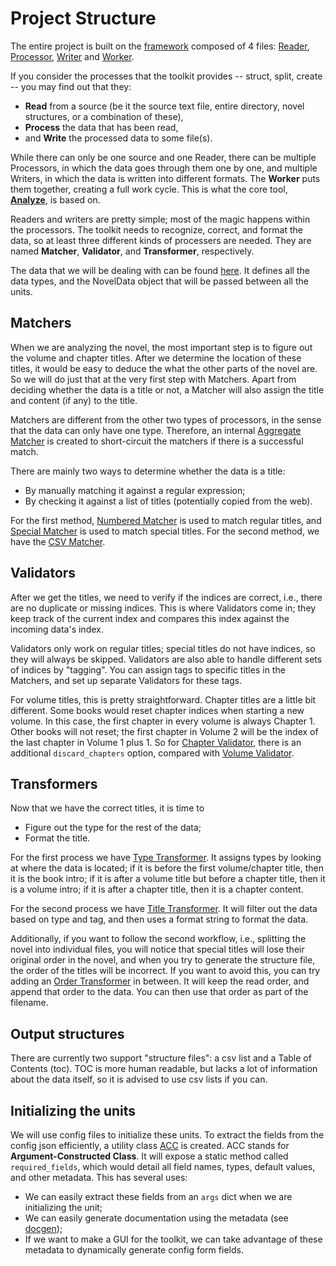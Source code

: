 # Project Structure

The entire project is built on the [framework](/framework) composed of 4 files: [Reader](/framework/reader.py), [Processor](/framework/processor.py), [Writer](/framework/writer.py) and [Worker](/framework/worker.py).

If you consider the processes that the toolkit provides -- struct, split, create -- you may find out that they:

- **Read** from a source (be it the source text file, entire directory, novel structures, or a combination of these),
- **Process** the data that has been read,
- and **Write** the processed data to some file(s).

While there can only be one source and one Reader, there can be multiple Processors, in which the data goes through them one by one, and multiple Writers, in which the data is written into different formats. The **Worker** puts them together, creating a full work cycle. This is what the core tool, [**Analyze**](/toolkit/analyze_novel.py), is based on.

Readers and writers are pretty simple; most of the magic happens within the processors. The toolkit needs to recognize, correct, and format the data, so at least three different kinds of processers are needed. They are named **Matcher**, **Validator**, and **Transformer**, respectively.

The data that we will be dealing with can be found [here](common/data.py). It defines all the data types, and the NovelData object that will be passed between all the units.

## Matchers

When we are analyzing the novel, the most important step is to figure out the volume and chapter titles. After we determine the location of these titles, it would be easy to deduce the what the other parts of the novel are. So we will do just that at the very first step with Matchers. Apart from deciding whether the data is a title or not, a Matcher will also assign the title and content (if any) to the title.

Matchers are different from the other two types of processors, in the sense that the data can only have one type. Therefore, an internal [Aggregate Matcher](/processors/matchers/aggregate_matcher.py) is created to short-circuit the matchers if there is a successful match.

There are mainly two ways to determine whether the data is a title:

- By manually matching it against a regular expression;
- By checking it against a list of titles (potentially copied from the web).

For the first method, [Numbered Matcher](/processors/matchers/numbered_matcher.py) is used to match regular titles, and [Special Matcher](/processors/matchers/special_matcher.py) is used to match special titles. For the second method, we have the [CSV Matcher](/processors/matchers/csv_matcher.py).

## Validators

After we get the titles, we need to verify if the indices are correct, i.e., there are no duplicate or missing indices. This is where Validators come in; they keep track of the current index and compares this index against the incoming data's index.

Validators only work on regular titles; special titles do not have indices, so they will always be skipped. Validators are also able to handle different sets of indices by "tagging". You can assign tags to specific titles in the Matchers, and set up separate Validators for these tags.

For volume titles, this is pretty straightforward. Chapter titles are a little bit different. Some books would reset chapter indices when starting a new volume. In this case, the first chapter in every volume is always Chapter 1. Other books will not reset; the first chapter in Volume 2 will be the index of the last chapter in Volume 1 plus 1. So for [Chapter Validator](/processors/validators/chapter_validator.py), there is an additional `discard_chapters` option, compared with [Volume Validator](/processors/validators/volume_validator.py).

## Transformers

Now that we have the correct titles, it is time to

- Figure out the type for the rest of the data;
- Format the title.

For the first process we have [Type Transformer](/processors/transformers/type_transformer.py). It assigns types by looking at where the data is located; if it is before the first volume/chapter title, then it is the book intro; if it is after a volume title but before a chapter title, then it is a volume intro; if it is after a chapter title, then it is a chapter content.

For the second process we have [Title Transformer](/processors/transformers/title_transformer.py). It will filter out the data based on type and tag, and then uses a format string to format the data.

Additionally, if you want to follow the second workflow, i.e., splitting the novel into individual files, you will notice that special titles will lose their original order in the novel, and when you try to generate the structure file, the order of the titles will be incorrect. If you want to avoid this, you can try adding an [Order Transformer](/processors/transformers/order_transformer.py) in between. It will keep the read order, and append that order to the data. You can then use that order as part of the filename.

## Output structures

There are currently two support "structure files": a csv list and a Table of Contents (toc). TOC is more human readable, but lacks a lot of information about the data itself, so it is advised to use csv lists if you can.

## Initializing the units

We will use config files to initialize these units. To extract the fields from the config json efficiently, a utility class [ACC](/common/acc.py) is created. ACC stands for **Argument-Constructed Class**. It will expose a static method called `required_fields`, which would detail all field names, types, default values, and other metadata. This has several uses:

- We can easily extract these fields from an `args` dict when we are initializing the unit;
- We can easily generate documentation using the metadata (see [docgen](/toolkit/generate_docs.py));
- If we want to make a GUI for the toolkit, we can take advantage of these metadata to dynamically generate config form fields.